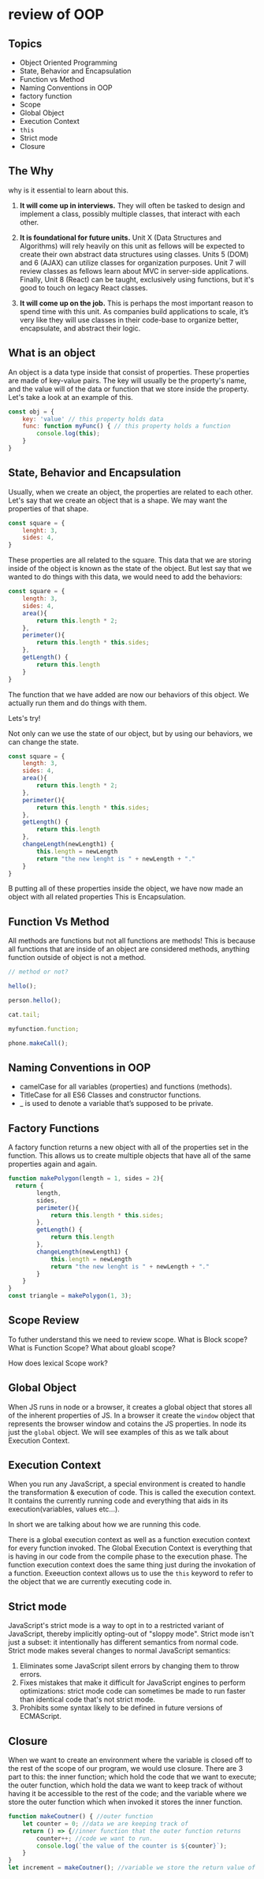 # review of OOP

## Topics
* Object Oriented Programming
* State, Behavior and Encapsulation
* Function vs Method 
* Naming Conventions in OOP
* factory function
* Scope 
* Global Object
* Execution Context
* `this`
* Strict mode
* Closure

## The Why

why is it essential to learn about this. 

1. **It will come up in interviews.** They will often be tasked to design and implement a class, possibly multiple classes, that interact with each other. 

2. **It is foundational for future units.** Unit X (Data Structures and Algorithms) will rely heavily on this unit as fellows will be expected to create their own abstract data structures using classes. Units 5 (DOM) and 6 (AJAX) can utilize classes for organization purposes. Unit 7 will review classes as fellows learn about MVC in server-side applications. Finally, Unit 8 (React) can be taught, exclusively using functions, but it's good to touch on legacy React classes.  
3. **It will come up on the job.** This is perhaps the most important reason to spend time with this unit. As companies build applications to scale, it’s very like they will use classes in their code-base to organize better, encapsulate, and abstract their logic.

## What is an object

An object is a data type inside that consist of properties. These properties are made of key-value pairs. The key will usually be the property's name, and the value will of the data or function that we store inside the property. Let's take a look at an example of this. 

```js
const obj = {
    key: 'value' // this property holds data 
    func: function myFunc() { // this property holds a function
        console.log(this);
    }
}
```

## State, Behavior and Encapsulation

Usually, when we create an object, the properties are related to each other. Let's say that we create an object that is a shape. We may want the properties of that shape. 

```js
const square = {
    lenght: 3,
    sides: 4,
}
```
These properties are all related to the square. This data that we are storing inside of the object is known as the state of the object. But lest say that we wanted to do things with this data, we would need to add the behaviors: 

```js
const square = {
    length: 3,
    sides: 4,
    area(){
        return this.length * 2;
    },
    perimeter(){
        return this.length * this.sides;
    },
    getLength() {
        return this.length
    }
}
```
The function that we have added are now our behaviors of this object. We actually run them and do things with them. 

Lets's try!

Not only can we use the state of our object, but by using our behaviors, we can change the state. 
```js
const square = {
    length: 3,
    sides: 4,
    area(){
        return this.length * 2;
    },
    perimeter(){
        return this.length * this.sides;
    },
    getLength() {
        return this.length
    },
    changeLength(newLength1) {
        this.length = newLength
        return "the new lenght is " + newLength + "."
    }
}
```

B putting all of these properties inside the object, we have now made an object with all related properties This is Encapsulation.

## Function Vs Method

All methods are functions but not all functions are methods! This is because all functions that are inside of an object are considered methods, anything function outside of object is not a method. 

```js
// method or not?

hello();

person.hello();

cat.tail;

myfunction.function;

phone.makeCall();
```
## Naming Conventions in OOP

* camelCase for all variables (properties) and functions (methods).
* TitleCase for all ES6 Classes and constructor functions. 
* _ is used to denote a variable that’s supposed to be private.

## Factory Functions

A factory function returns a new object with all of the properties set in the function. This allows us to create multiple objects that have all of the same properties again and again.

```js
function makePolygon(length = 1, sides = 2){
  return {
        length,
        sides,
        perimeter(){
            return this.length * this.sides;
        },
        getLength() {
            return this.length
        },
        changeLength(newLength1) {
            this.length = newLength
            return "the new lenght is " + newLength + "."
        }
    }
}
const triangle = makePolygon(1, 3);
```

## Scope Review
To futher understand this we need to review scope.
What is Block scope?
What is Function Scope?
What about gloabl scope?

How does lexical Scope work?

## Global Object

When JS runs in node or a browser, it creates a global object that stores all of the inherent properties of JS. In a browser it create the `window` object that represents the browser window and cotains the JS properties. In node its just the `global` object. We will see examples of this as we talk about Execution Context. 

## Execution Context

When you run any JavaScript, a special environment is created to handle the transformation & execution of code. This is called the execution context. It contains the currently running code and everything that aids in its execution(variables, values etc...). 

In short we are talking about how we are running this code. 

There is a global execution context as well as a function execution context for every function invoked. The Global Execution Context is everything that is having in our code from the compile phase to the execution phase. The function execution context does the same thing just during the invokation of a function. Exeeuction context allows us to use the `this` keyword to refer to the object that we are currently executing code in. 

## Strict mode

JavaScript's strict mode is a way to opt in to a restricted variant of JavaScript, thereby implicitly opting-out of "sloppy mode". Strict mode isn't just a subset: it intentionally has different semantics from normal code.
Strict mode makes several changes to normal JavaScript semantics: 

1. Eliminates some JavaScript silent errors by changing them to throw errors.
2. Fixes mistakes that make it difficult for JavaScript engines to perform optimizations: strict mode code can  sometimes be made to run faster than identical code that's not strict mode.
3. Prohibits some syntax likely to be defined in future versions of ECMAScript.

## Closure

When we want to create an environment where the variable is closed off to the rest of the scope of our program, we would use closure. There are 3 part to this: the inner function; which hold the code that we want to execute; the outer function, which hold the data we want to keep track of without having it be accessible to the rest of the code; and the variable where we store the outer function which when invoked it stores the inner function. 
```js
function makeCoutner() { //outer function
    let counter = 0; //data we are keeping track of
    return () => {//inner function that the outer function returns
        counter++; //code we want to run.
        console.log(`the value of the counter is ${counter}`);
    }
}
let increment = makeCoutner(); //variable we store the return value of the function, which is a function
```